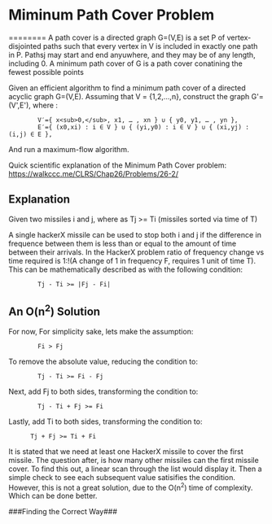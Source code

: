 # Miminum Path Cover Problem
========
A path cover is a directed graph G=(V,E) is a set P of vertex-disjointed paths such that every vertex in V is included in exactly one path in P. Pathsj may start and end anyuwhere, and they may be of any length, including 0. A minimum path cover of G is a path cover conatining the fewest possible points

Given an efficient algorithm to find a minimum path cover of a directed acyclic graph G=(V,E). Assuming that V = {1,2,...,n}, construct the graph G'=(V',E'), where :
```
        V′​={ x<sub>0​,</sub>, x1​, … , xn ​} ∪ { y0​, y1​, … , yn ​},
        E′={ (x0​,xi​) : i ∈ V } ∪ { (yi​,y0​) : i ∈ V } ∪ { (xi​,yj​) : (i,j) ∈ E },​
```
And run a maximum-flow algorithm.

Quick scientific explanation of the Minimum Path Cover problem: https://walkccc.me/CLRS/Chap26/Problems/26-2/

## Explanation

Given two missiles i and j, where as Tj >= Ti (missiles sorted via time of T)

A single hackerX missile can be used to stop both i and j if the difference in frequence between them is less than or equal to the amount of time between their arrivals. In the HackerX problem ratio of frequency change vs time required is 1:!(A change of 1 in frequency F, requires 1 unit of time T). This can be mathematically described as with the following condition:
```
        Tj - Ti >= |Fj - Fi| 
```

## An O(n<sup>2</sup>) Solution
For now, For simplicity sake, lets make the assumption:
```
        Fi > Fj
```
To remove the absolute value, reducing the condition to:
```
        Tj - Ti >= Fi - Fj
```
Next, add Fj to both sides, transforming the condition to:
```
        Tj - Ti + Fj >= Fi
```
Lastly, add Ti to both sides, transforming the condition to:
```
      Tj + Fj >= Ti + Fi
```

It is stated that we need at least one HackerX missile to cover the first missile. The question after, is how many other missiles can the first missile cover. To find this out, a linear scan through the list would display it. Then a simple check to see each subsequent value satisifies the condition. However, this is not a great solution, due to the O(n<sup>2</sup>) time of complexity. Which can be done better.

###Finding the Correct Way###

